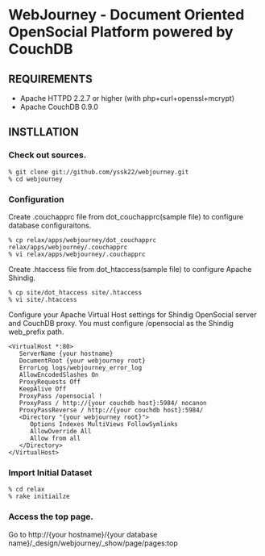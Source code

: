 # WebJourney - Document Oriented OpenSocial Platform powered by CouchDB

## REQUIREMENTS

* Apache HTTPD 2.2.7 or higher (with php+curl+openssl+mcrypt)
* Apache CouchDB 0.9.0

## INSTLLATION

### Check out sources.

    % git clone git://github.com/yssk22/webjourney.git
    % cd webjourney

### Configuration

Create .couchapprc file from dot_couchapprc(sample file) to configure database configuraitons.

    % cp relax/apps/webjourney/dot_couchapprc relax/apps/webjourney/.couchapprc
    % vi relax/apps/webjourney/.couchapprc

Create .htaccess file from dot_htaccess(sample file) to configure Apache Shindig.

    % cp site/dot_htaccess site/.htaccess
    % vi site/.htaccess

Configure your Apache Virtual Host settings for Shindig OpenSocial server and CouchDB proxy.
You must configure /opensocial as the Shindig web_prefix path.

    <VirtualHost *:80>
       ServerName {your hostname}
       DocumentRoot {your webjourney root}
       ErrorLog logs/webjourney_error_log
       AllowEncodedSlashes On
       ProxyRequests Off
       KeepAlive Off
       ProxyPass /opensocial !
       ProxyPass / http://{your couchdb host}:5984/ nocanon
       ProxyPassReverse / http://{your couchdb host}:5984/
       <Directory "{your webjourney root}">
          Options Indexes MultiViews FollowSymlinks
          AllowOverride All
          Allow from all
       </Directory>
    </VirtualHost>

### Import Initial Dataset

    % cd relax
    % rake initiailze

### Access the top page.

Go to http://{your hostname}/{your database name}/_design/webjourney/_show/page/pages:top

